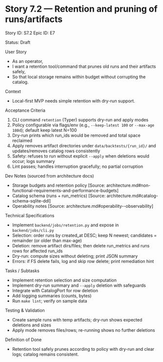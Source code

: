 # Story 7.2 — Retention and pruning of runs/artifacts
Story ID: S7.2
Epic ID: E7



Status: Draft

User Story
- As an operator,
- I want a retention tool/command that prunes old runs and their artifacts safely,
- So that local storage remains within budget without corrupting the catalog.

Context
- Local-first MVP needs simple retention with dry-run support.

Acceptance Criteria
1) CLI command `retention` (Typer) supports dry-run and apply modes
2) Policy configurable via flags/env (e.g., `--keep-latest 100` or `--max-age 180d`); default keep latest N=100
3) Dry-run prints which run_ids would be removed and total space reclaimed
4) Apply removes artifact directories under `data/backtests/{run_id}/` and updates/removes catalog rows consistently
5) Safety: refuses to run without explicit `--apply` when deletions would occur; logs summary
6) Lint passes; handles interruption gracefully; no partial corruption

Dev Notes (sourced from architecture docs)
- Storage budgets and retention policy [Source: architecture.md#non-functional-requirements-and-performance-budgets]
- Catalog schema (runs + run_metrics) [Source: architecture.md#catalog-schema-sqlite-ddl]
- Operability notes [Source: architecture.md#operability--observability]

Technical Specifications
- Implement `backend/jobs/retention.py` and expose in `backend/jobs/cli.py`
- Selection: order runs by created_at DESC; keep N newest; candidates = remainder (or older than max-age)
- Deletion: remove artifact dirs/files; then delete run_metrics and runs rows for affected run_ids
- Dry-run: compute sizes without deleting; print JSON summary
- Errors: if FS delete fails, log and skip row delete; print remediation hint

Tasks / Subtasks
- Implement retention selection and size computation
- Implement dry-run summary and `--apply` deletion with safeguards
- Integrate with CatalogPort for row deletion
- Add logging summaries (counts, bytes)
- Run `make lint`; verify on sample data

Testing & Validation
- Create sample runs with temp artifacts; dry-run shows expected deletions and sizes
- Apply mode removes files/rows; re-running shows no further deletions

Definition of Done
- Retention tool safely prunes according to policy with dry-run and clear logs; catalog remains consistent.

